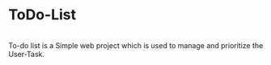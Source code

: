 # ToDo-List
<br>
To-do list is a Simple web project which is used to manage and prioritize the User-Task.

